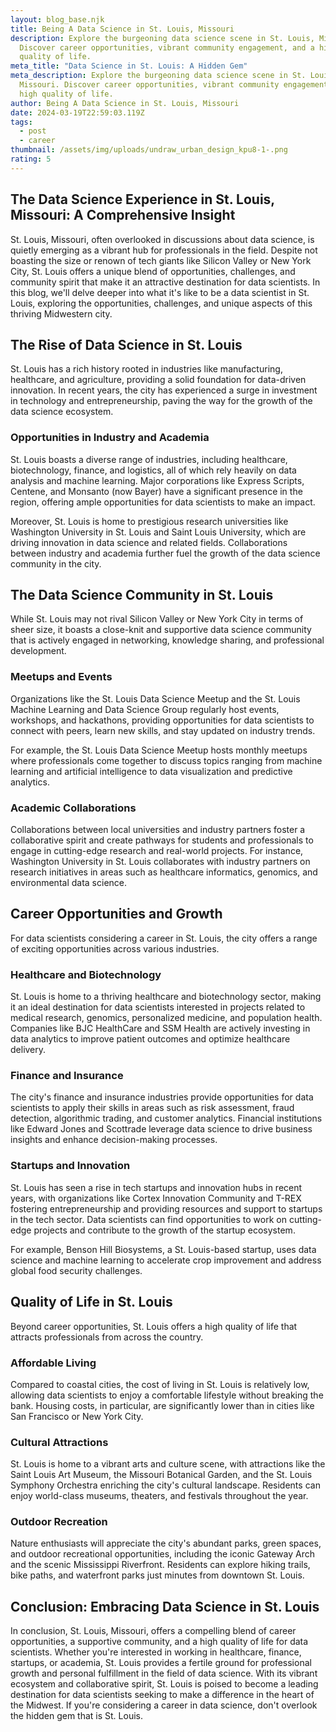 ```yaml
---
layout: blog_base.njk
title: Being A Data Science in St. Louis, Missouri
description: Explore the burgeoning data science scene in St. Louis, Missouri.
  Discover career opportunities, vibrant community engagement, and a high
  quality of life. 
meta_title: "Data Science in St. Louis: A Hidden Gem"
meta_description: Explore the burgeoning data science scene in St. Louis,
  Missouri. Discover career opportunities, vibrant community engagement, and a
  high quality of life.
author: Being A Data Science in St. Louis, Missouri
date: 2024-03-19T22:59:03.119Z
tags:
  - post
  - career
thumbnail: /assets/img/uploads/undraw_urban_design_kpu8-1-.png
rating: 5
---
```

## The Data Science Experience in St. Louis, Missouri: A Comprehensive Insight

St. Louis, Missouri, often overlooked in discussions about data science, is quietly emerging as a vibrant hub for professionals in the field. Despite not boasting the size or renown of tech giants like Silicon Valley or New York City, St. Louis offers a unique blend of opportunities, challenges, and community spirit that make it an attractive destination for data scientists. In this blog, we'll delve deeper into what it's like to be a data scientist in St. Louis, exploring the opportunities, challenges, and unique aspects of this thriving Midwestern city.

## The Rise of Data Science in St. Louis

St. Louis has a rich history rooted in industries like manufacturing, healthcare, and agriculture, providing a solid foundation for data-driven innovation. In recent years, the city has experienced a surge in investment in technology and entrepreneurship, paving the way for the growth of the data science ecosystem.

### **Opportunities in Industry and Academia**

St. Louis boasts a diverse range of industries, including healthcare, biotechnology, finance, and logistics, all of which rely heavily on data analysis and machine learning. Major corporations like Express Scripts, Centene, and Monsanto (now Bayer) have a significant presence in the region, offering ample opportunities for data scientists to make an impact.

Moreover, St. Louis is home to prestigious research universities like Washington University in St. Louis and Saint Louis University, which are driving innovation in data science and related fields. Collaborations between industry and academia further fuel the growth of the data science community in the city.

## The Data Science Community in St. Louis

While St. Louis may not rival Silicon Valley or New York City in terms of sheer size, it boasts a close-knit and supportive data science community that is actively engaged in networking, knowledge sharing, and professional development.

### **Meetups and Events**

Organizations like the St. Louis Data Science Meetup and the St. Louis Machine Learning and Data Science Group regularly host events, workshops, and hackathons, providing opportunities for data scientists to connect with peers, learn new skills, and stay updated on industry trends.

For example, the St. Louis Data Science Meetup hosts monthly meetups where professionals come together to discuss topics ranging from machine learning and artificial intelligence to data visualization and predictive analytics.

### **Academic Collaborations**

Collaborations between local universities and industry partners foster a collaborative spirit and create pathways for students and professionals to engage in cutting-edge research and real-world projects. For instance, Washington University in St. Louis collaborates with industry partners on research initiatives in areas such as healthcare informatics, genomics, and environmental data science.

## Career Opportunities and Growth

For data scientists considering a career in St. Louis, the city offers a range of exciting opportunities across various industries.

### **Healthcare and Biotechnology**

St. Louis is home to a thriving healthcare and biotechnology sector, making it an ideal destination for data scientists interested in projects related to medical research, genomics, personalized medicine, and population health. Companies like BJC HealthCare and SSM Health are actively investing in data analytics to improve patient outcomes and optimize healthcare delivery.

### **Finance and Insurance**

The city's finance and insurance industries provide opportunities for data scientists to apply their skills in areas such as risk assessment, fraud detection, algorithmic trading, and customer analytics. Financial institutions like Edward Jones and Scottrade leverage data science to drive business insights and enhance decision-making processes.

### **Startups and Innovation**

St. Louis has seen a rise in tech startups and innovation hubs in recent years, with organizations like Cortex Innovation Community and T-REX fostering entrepreneurship and providing resources and support to startups in the tech sector. Data scientists can find opportunities to work on cutting-edge projects and contribute to the growth of the startup ecosystem.

For example, Benson Hill Biosystems, a St. Louis-based startup, uses data science and machine learning to accelerate crop improvement and address global food security challenges.

## Quality of Life in St. Louis

Beyond career opportunities, St. Louis offers a high quality of life that attracts professionals from across the country.

### **Affordable Living**

Compared to coastal cities, the cost of living in St. Louis is relatively low, allowing data scientists to enjoy a comfortable lifestyle without breaking the bank. Housing costs, in particular, are significantly lower than in cities like San Francisco or New York City.

### **Cultural Attractions**

St. Louis is home to a vibrant arts and culture scene, with attractions like the Saint Louis Art Museum, the Missouri Botanical Garden, and the St. Louis Symphony Orchestra enriching the city's cultural landscape. Residents can enjoy world-class museums, theaters, and festivals throughout the year.

### **Outdoor Recreation**

Nature enthusiasts will appreciate the city's abundant parks, green spaces, and outdoor recreational opportunities, including the iconic Gateway Arch and the scenic Mississippi Riverfront. Residents can explore hiking trails, bike paths, and waterfront parks just minutes from downtown St. Louis.

## Conclusion: Embracing Data Science in St. Louis

In conclusion, St. Louis, Missouri, offers a compelling blend of career opportunities, a supportive community, and a high quality of life for data scientists. Whether you're interested in working in healthcare, finance, startups, or academia, St. Louis provides a fertile ground for professional growth and personal fulfillment in the field of data science. With its vibrant ecosystem and collaborative spirit, St. Louis is poised to become a leading destination for data scientists seeking to make a difference in the heart of the Midwest. If you're considering a career in data science, don't overlook the hidden gem that is St. Louis.